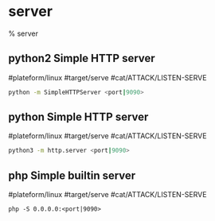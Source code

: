 # server

% server

## python2 Simple HTTP server
#plateform/linux #target/serve  #cat/ATTACK/LISTEN-SERVE 
```bash
python -m SimpleHTTPServer <port|9090>
```

## python Simple HTTP server
#plateform/linux #target/serve  #cat/ATTACK/LISTEN-SERVE 
```bash
python3 -m http.server <port|9090>
```


## php Simple builtin server
#plateform/linux #target/serve  #cat/ATTACK/LISTEN-SERVE 
```
php -S 0.0.0.0:<port|9090>
```

